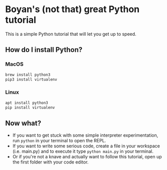# Boyan's (not that) great Python tutorial

This is a simple Python tutorial that will let you get up to speed.

## How do I install Python?

### MacOS

```bash
brew install python3
pip3 install virtualenv
```

### Linux

```bash
apt install python3
pip install virtualenv
```

## Now what?

* If you want to get stuck with some simple interpreter experimentation, run ```python``` in your terminal to open the REPL.
* If you want to write some serious code, create a file in your workspace (i.e. main.py) and to execute it type ```python main.py``` in your terminal.
* Or if you're not a knave and actually want to follow this tutorial, open up the first folder with your code editor.
